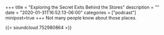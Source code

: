 +++
title = "Exploring the Secret Exits Behind the Stores"
description = ""
date = "2020-01-31T16:52:13-06:00"
categories = ["podcast"]
minipost=true
+++
Not many people know about those places.

{{< soundcloud 752980864 >}}
